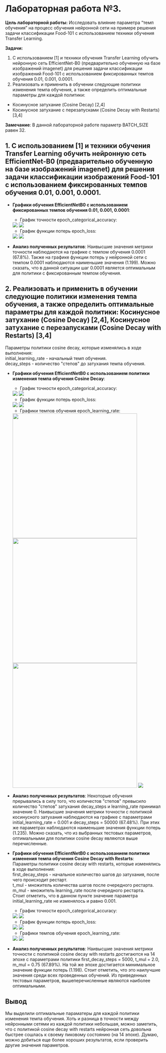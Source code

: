 # Лабораторная работа №3.
**Цель лабораторной работы:**
Исследовать влияние параметра “темп обучения” на
процесс обучения нейронной сети на примере решения задачи классификации Food-101 с
использованием техники обучения Transfer Learning.

**Задачи:**
1. С использованием [1] и техники обучения Transfer Learning обучить нейронную сеть
EfficientNet-B0 (предварительно обученную на базе изображений imagenet) для
решения задачи классификации изображений Food-101 с использованием
фиксированных темпов обучения 0.01, 0.001, 0.0001.
2.  Реализовать и применить в обучении следующие политики изменения темпа
обучения, а также определить оптимальные параметры для каждой политики:
* Косинусное затухание (Cosine Decay) [2,4]
* Косинусное затухание с перезапусками (Cosine Decay with Restarts) [3,4]

**Замечание**: В данной лабораторной работе параметр BATCH_SIZE равен 32.

## 1. С использованием [1] и техники обучения Transfer Learning обучить нейронную сеть EfficientNet-B0 (предварительно обученную на базе изображений imagenet) для решения задачи классификации изображений Food-101 с использованием фиксированных темпов обучения 0.01, 0.001, 0.0001.
* **Графики обучения EfficientNetB0 с использованием фиксированных темпов обучения 0.01, 0.001, 0.0001**:  
   * График точности epoch_categorical_accuracy:
   <img src="./graphs/const_lr_accur.svg">
   <img src="./graphs/const_lr_accur_legend.png">
 
   * График функции потерь epoch_loss:
   <img src="./graphs/const_lr_loss.svg">
   <img src="./graphs/const_lr_loss_legend.png">
 * **Анализ полученных результатов**: Наивысшие значения метрики точности наблюдаются на графике с темпом обучения 0.0001 (67.8%). Также на графике функции потерь у нейронной сети с темпом 0.0001 наблюдаются наименьшие значения (1.199). Можно сказать, что в данной ситуации шаг 0.0001 является оптимальным для политики с фиксированным темпом обучения.

## 2. Реализовать и применить в обучении следующие политики изменения темпа обучения, а также определить оптимальные параметры для каждой политики: Косинусное затухание (Cosine Decay) [2,4], Косинусное затухание с перезапусками (Cosine Decay with Restarts) [3,4]  
Параметры политики cosine decay, которые изменялись в ходе выполнения:  
initial_learning_rate - начальный темп обучения.  
decay_steps - количество "степов" до затухания темпа обучения.  
* **Графики обучения EfficientNetB0 с использованием политики изменения темпа обучения Cosine Decay**:
   * График точности epoch_categorical_accuracy:
   <img src="./graphs/cos_decay_accur.svg">
   <img src="./graphs/cos_decay_accur_legend.png">
 
   * График функции потерь epoch_loss:
   <img src="./graphs/cos_decay_loss.svg">
   <img src="./graphs/cos_decay_loss_legend.png">
   
   * Графики темпов обучения epoch_learning_rate:
   <img src="./graphs/cos_decay_lr0.01.svg" width="400" height="400">
   <img src="./graphs/cos_decay_lr0.001.svg" width="400" height="400">
   <img src="./graphs/cos_decay_lr0.0001.svg" width="400" height="400">
   <img src="./graphs/cos_decay_lr_legend.png">
 * **Анализ полученных результатов**: Некоторые обучения прерывались в силу того, что количестов "степов" превысило количество "степов" затухания decay_steps и learning_rate принимал значение 0. Наивысшие значения метрики точности с политикой косинусного затухания наблюдаются на графике с параметрами initial_learning_rate = 0.001 и decay_steps = 50000 (67.48%). При этих же параметрах наблюдаются наименьшие значения функции потерь (1.235). Можно сказать, что из выбранных тестовых параметров, оптимальными для политики cosine decay являются выше перечисленные.
   
* **Графики обучения EfficientNetB0 с использованием политики изменения темпа обучения Cosine Decay with Restarts**:  
  Параметры политики cosine decay with restarts, которые изменялись в ходе выполнения:  
  first_decay_steps - начальное количество шагов до затухания, после чего происходит рестарт.  
  t_mul - множитель количества шагов после очередного рестарта.  
  m_mul - множитель learning_rate после очередного рестарта.  
  Стоит отметить, что в данном пункте значение параметра initial_learning_rate не изменялось и равно 0.001.  
  
   * График точности epoch_categorical_accuracy:
   <img src="./graphs/cos_decay_r_accur.svg">
   <img src="./graphs/cos_decay_r_accur_legend.png">
 
   * График функции потерь epoch_loss:
   <img src="./graphs/cos_decay_r_loss.svg">
   <img src="./graphs/cos_decay_r_loss_legend.png">
   
   * Графики темпов обучения epoch_learning_rate:
   <img src="./graphs/cos_decay_r_lr.svg">
   <img src="./graphs/cos_decay_r_lr_legend.png">
 * **Анализ полученных результатов**: Наивысшие значения метрики точности с политикой cosine decay with restarts достигаются на 14 эпохе с параметрами политики first_decay_steps = 5000, t_mul = 2.0, m_mul = 0.75 (67.89%). На той же эпохе достигается минимальное значение функции потерь (1.198). Стоит отметить, что это наилучшие значения среди всех проведенных обучений. Из приведенных тестовых параметров, вышеперечисленные являются наиболее оптимальными.
## Вывод
Мы выделили оптимальные параматеры для каждой политики изменения темпа обучения. Хоть и разница в точности между нейронными сетями из каждой политики небольшая, можно заметить, что с политикой cosine decay with restarts нейронная сеть довольна быстрее сошлась к своему пиковому состоянию (на 14 эпохе). Думаю, можно добиться еще более хороших результатов, если проверить другие значения параметров.
